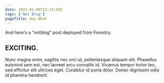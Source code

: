 ```yaml
---
date: 2021-01-08T22:13:58Z
tags: ['Not Blog']
pageTitle: Hey What
---
```

And here's a "notblog" post deployed from Forestry.

## EXCITING.

Nunc magna enim, sagittis nec orci ut, pellentesque aliquam elit. Phasellus euismod sem est, nec laoreet arcu convallis id. Vivamus tempor tortor leo, sed efficitur elit ultrices eget. Curabitur id porta dolor. Donec dignissim odio id pharetra hendrerit.